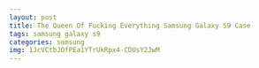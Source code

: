 ```yaml
---
layout: post
title: The Queen Of Fucking Everything Samsung Galaxy S9 Case
tags: samsung galaxy s9
categories: samsung
img: 1JcVCtbJOfPEa1YTrUkRpx4-CDUsY2JwM
---
```

